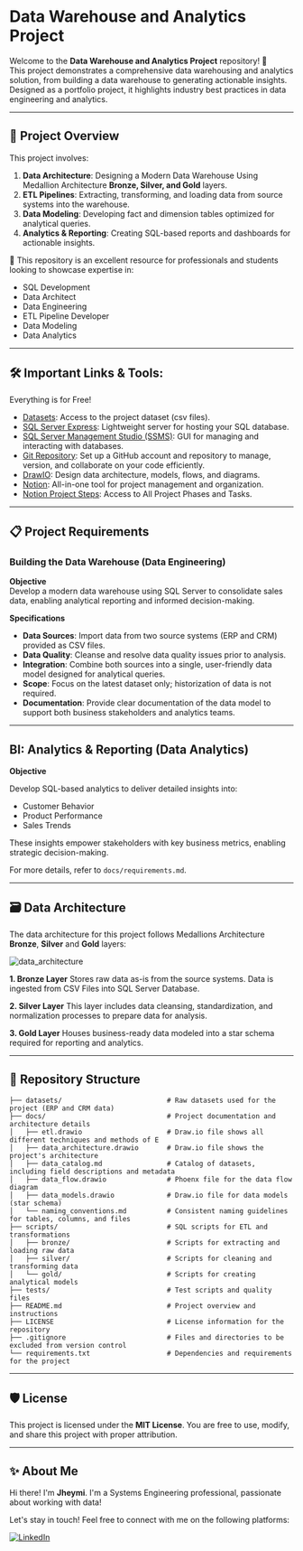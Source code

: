 # Data Warehouse and Analytics Project

Welcome to the **Data Warehouse and Analytics Project** repository! 🚀  
This project demonstrates a comprehensive data warehousing and analytics solution, from building a data warehouse to generating actionable insights. Designed as a portfolio project, it highlights industry best practices in data engineering and analytics.

---

## 📖 Project Overview

This project involves:

1. **Data Architecture**: Designing a Modern Data Warehouse Using Medallion Architecture **Bronze, Silver, and Gold** layers.  
2. **ETL Pipelines**: Extracting, transforming, and loading data from source systems into the warehouse.  
3. **Data Modeling**: Developing fact and dimension tables optimized for analytical queries.  
4. **Analytics & Reporting**: Creating SQL-based reports and dashboards for actionable insights.  

🎯 This repository is an excellent resource for professionals and students looking to showcase expertise in:

- SQL Development  
- Data Architect  
- Data Engineering  
- ETL Pipeline Developer  
- Data Modeling  
- Data Analytics
  
---

## 🛠️ Important Links & Tools:

Everything is for Free!  

- [Datasets](#): Access to the project dataset (csv files).  
- [SQL Server Express](#): Lightweight server for hosting your SQL database.  
- [SQL Server Management Studio (SSMS)](#): GUI for managing and interacting with databases.  
- [Git Repository](#): Set up a GitHub account and repository to manage, version, and collaborate on your code efficiently.  
- [DrawIO](#): Design data architecture, models, flows, and diagrams.  
- [Notion](#): All-in-one tool for project management and organization.  
- [Notion Project Steps](#): Access to All Project Phases and Tasks.  

---

## 📋 Project Requirements  

### Building the Data Warehouse (Data Engineering)  

**Objective**  
Develop a modern data warehouse using SQL Server to consolidate sales data, enabling analytical reporting and informed decision-making.  

**Specifications**  
- **Data Sources**: Import data from two source systems (ERP and CRM) provided as CSV files.  
- **Data Quality**: Cleanse and resolve data quality issues prior to analysis.  
- **Integration**: Combine both sources into a single, user-friendly data model designed for analytical queries.  
- **Scope**: Focus on the latest dataset only; historization of data is not required.  
- **Documentation**: Provide clear documentation of the data model to support both business stakeholders and analytics teams.  

---

## BI: Analytics & Reporting (Data Analytics)

**Objective**

Develop SQL-based analytics to deliver detailed insights into:

* Customer Behavior
* Product Performance
* Sales Trends

These insights empower stakeholders with key business metrics, enabling strategic decision-making.

For more details, refer to `docs/requirements.md`.

---

## 🗃️ Data Architecture
The data architecture for this project follows Medallions Architecture **Bronze**, **Silver** and **Gold** layers:

![data_architecture](https://github.com/user-attachments/assets/5454b2e1-4e98-4add-9960-44a38b50680d)

**1. Bronze Layer**
Stores raw data as-is from the source systems. Data is ingested from CSV Files into SQL Server Database.

**2. Silver Layer**
This layer includes data cleansing, standardization, and normalization processes to prepare data for analysis.

**3. Gold Layer**
Houses business-ready data modeled into a star schema required for reporting and analytics.

---

## 📁 Repository Structure

```data-warehouse-project/
├── datasets/                          # Raw datasets used for the project (ERP and CRM data)
├── docs/                              # Project documentation and architecture details
│   ├── etl.drawio                     # Draw.io file shows all different techniques and methods of E
│   ├── data_architecture.drawio       # Draw.io file shows the project's architecture
│   ├── data_catalog.md                # Catalog of datasets, including field descriptions and metadata
│   ├── data_flow.drawio               # Phoenx file for the data flow diagram
│   ├── data_models.drawio             # Draw.io file for data models (star schema)
│   └── naming_conventions.md          # Consistent naming guidelines for tables, columns, and files
├── scripts/                           # SQL scripts for ETL and transformations
│   ├── bronze/                        # Scripts for extracting and loading raw data
│   ├── silver/                        # Scripts for cleaning and transforming data
│   └── gold/                          # Scripts for creating analytical models
├── tests/                             # Test scripts and quality files
├── README.md                          # Project overview and instructions
├── LICENSE                            # License information for the repository
├── .gitignore                         # Files and directories to be excluded from version control
└── requirements.txt                   # Dependencies and requirements for the project
```

---

## 🛡️ License

This project is licensed under the **MIT License**. You are free to use, modify, and share this project with proper attribution.

---

## ✨ About Me

Hi there! I'm **Jheymi**. I'm a Systems Engineering professional, passionate about working with data!

Let's stay in touch! Feel free to connect with me on the following platforms:

[![LinkedIn](https://img.shields.io/badge/LinkedIn-blue?style=for-the-badge&logo=linkedin&logoColor=white)](https://www.linkedin.com/in/jheymi-stiver-malca-huilca-027758253/)
